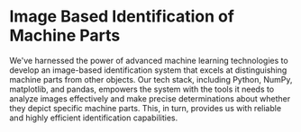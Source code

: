 # Image Based Identification of Machine Parts
We've harnessed the power of advanced machine learning technologies to develop an image-based identification system that excels at distinguishing machine parts from other objects. Our tech stack, including Python, NumPy, matplotlib, and pandas, empowers the system with the tools it needs to analyze images effectively and make precise determinations about whether they depict specific machine parts. This, in turn, provides us with reliable and highly efficient identification capabilities.

